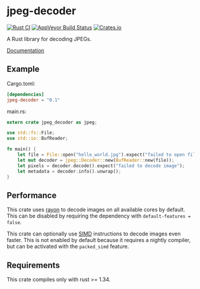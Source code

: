 # jpeg-decoder

[![Rust CI](https://github.com/image-rs/jpeg-decoder/workflows/Rust%20CI/badge.svg)](https://github.com/image-rs/jpeg-decoder/actions)
[![AppVeyor Build Status](https://ci.appveyor.com/api/projects/status/k65rrkd0f8yb4o9w/branch/master?svg=true)](https://ci.appveyor.com/project/kaksmet/jpeg-decoder/branch/master)
[![Crates.io](https://img.shields.io/crates/v/jpeg-decoder.svg)](https://crates.io/crates/jpeg-decoder)

A Rust library for decoding JPEGs.

[Documentation](https://docs.rs/jpeg-decoder)

## Example

Cargo.toml:
```toml
[dependencies]
jpeg-decoder = "0.1"
```

main.rs:
```rust
extern crate jpeg_decoder as jpeg;

use std::fs::File;
use std::io::BufReader;

fn main() {
    let file = File::open("hello_world.jpg").expect("failed to open file");
    let mut decoder = jpeg::Decoder::new(BufReader::new(file));
    let pixels = decoder.decode().expect("failed to decode image");
    let metadata = decoder.info().unwrap();
}
```

## Performance
 This crate uses [rayon](https://github.com/rayon-rs/rayon) to decode images on all available cores by default.
 This can be disabled by requiring the dependency with `default-features = false`.
 
 This crate can optionally use [SIMD](https://en.wikipedia.org/wiki/SIMD) instructions
 to decode images even faster.
 This is not enabled by default because it requires a nightly compiler,
 but can be activated with the `packed_simd` feature.
 
## Requirements
This crate compiles only with rust >= 1.34.
